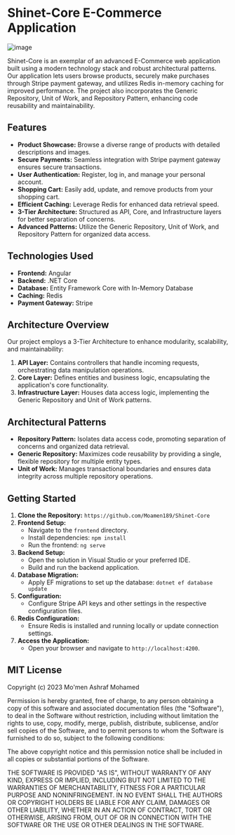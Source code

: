 # Shinet-Core E-Commerce Application 
![image](https://github.com/Moamen189/Shinet-Core/assets/79394414/ac3a4488-bc69-415b-bf57-824651f2f4f2)


Shinet-Core is an exemplar of an advanced E-Commerce web application built using a modern technology stack and robust architectural patterns. Our application lets users browse products, securely make purchases through Stripe payment gateway, and utilizes Redis in-memory caching for improved performance. The project also incorporates the Generic Repository, Unit of Work, and Repository Pattern, enhancing code reusability and maintainability.

## Features

- **Product Showcase:** Browse a diverse range of products with detailed descriptions and images.
- **Secure Payments:** Seamless integration with Stripe payment gateway ensures secure transactions.
- **User Authentication:** Register, log in, and manage your personal account.
- **Shopping Cart:** Easily add, update, and remove products from your shopping cart.
- **Efficient Caching:** Leverage Redis for enhanced data retrieval speed.
- **3-Tier Architecture:** Structured as API, Core, and Infrastructure layers for better separation of concerns.
- **Advanced Patterns:** Utilize the Generic Repository, Unit of Work, and Repository Pattern for organized data access.

## Technologies Used

- **Frontend:** Angular
- **Backend:** .NET Core
- **Database:** Entity Framework Core with In-Memory Database
- **Caching:** Redis
- **Payment Gateway:** Stripe

## Architecture Overview

Our project employs a 3-Tier Architecture to enhance modularity, scalability, and maintainability:

1. **API Layer:** Contains controllers that handle incoming requests, orchestrating data manipulation operations.
2. **Core Layer:** Defines entities and business logic, encapsulating the application's core functionality.
3. **Infrastructure Layer:** Houses data access logic, implementing the Generic Repository and Unit of Work patterns.

## Architectural Patterns

- **Repository Pattern:** Isolates data access code, promoting separation of concerns and organized data retrieval.
- **Generic Repository:** Maximizes code reusability by providing a single, flexible repository for multiple entity types.
- **Unit of Work:** Manages transactional boundaries and ensures data integrity across multiple repository operations.

## Getting Started

1. **Clone the Repository:** `https://github.com/Moamen189/Shinet-Core`
2. **Frontend Setup:**
   - Navigate to the `frontend` directory.
   - Install dependencies: `npm install`
   - Run the frontend: `ng serve`
3. **Backend Setup:**
   - Open the solution in Visual Studio or your preferred IDE.
   - Build and run the backend application.
4. **Database Migration:**
   - Apply EF migrations to set up the database: `dotnet ef database update`
5. **Configuration:**
   - Configure Stripe API keys and other settings in the respective configuration files.
6. **Redis Configuration:**
   - Ensure Redis is installed and running locally or update connection settings.
7. **Access the Application:**
   - Open your browser and navigate to `http://localhost:4200`.


## MIT License

Copyright (c) 2023 Mo'men Ashraf Mohamed

Permission is hereby granted, free of charge, to any person obtaining a copy
of this software and associated documentation files (the "Software"), to deal
in the Software without restriction, including without limitation the rights
to use, copy, modify, merge, publish, distribute, sublicense, and/or sell
copies of the Software, and to permit persons to whom the Software is
furnished to do so, subject to the following conditions:

The above copyright notice and this permission notice shall be included in all
copies or substantial portions of the Software.

THE SOFTWARE IS PROVIDED "AS IS", WITHOUT WARRANTY OF ANY KIND, EXPRESS OR
IMPLIED, INCLUDING BUT NOT LIMITED TO THE WARRANTIES OF MERCHANTABILITY,
FITNESS FOR A PARTICULAR PURPOSE AND NONINFRINGEMENT. IN NO EVENT SHALL THE
AUTHORS OR COPYRIGHT HOLDERS BE LIABLE FOR ANY CLAIM, DAMAGES OR OTHER
LIABILITY, WHETHER IN AN ACTION OF CONTRACT, TORT OR OTHERWISE, ARISING FROM,
OUT OF OR IN CONNECTION WITH THE SOFTWARE OR THE USE OR OTHER DEALINGS IN THE
SOFTWARE.
